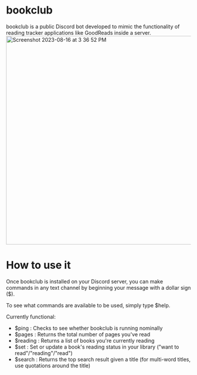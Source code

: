 # bookclub
bookclub is a public Discord bot developed to mimic the functionality of reading tracker applications like GoodReads inside a server.
<img width="568" alt="Screenshot 2023-08-16 at 3 36 52 PM" src="https://github.com/mxmllnknz/bookclub/assets/43051599/a82bfab7-72ad-48d9-8521-a920b26e3f02">

# How to use it
Once bookclub is installed on your Discord server, you can make commands in any text channel by beginning your message with a dollar sign ($).

To see what commands are available to be used, simply type $help.

Currently functional:
   - $ping : Checks to see whether bookclub is running nominally
   - $pages : Returns the total number of pages you've read
   - $reading : Returns a list of books you're currently reading
   - $set : Set or update a book's reading status in your library ("want to read"/"reading"/"read")
   - $search : Returns the top search result given a title (for multi-word titles, use quotations around the title)

